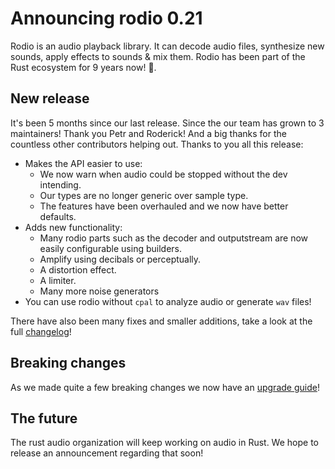 <!---
 When 0.21.0 is released this announcement will be posted to r/rust and the
 rust user forum. Also post in rust audio discord: https://discord.gg/8qW6q2k
-->

# Announcing rodio 0.21

Rodio is an audio playback library. It can decode audio files, synthesize new
sounds, apply effects to sounds & mix them. Rodio has been part of the Rust
ecosystem for 9 years now! 🎉.

## New release
It's been 5 months since our last release. Since the our team has grown to 3
maintainers! Thank you Petr and Roderick! And a big thanks for the countless
other contributors helping out. Thanks to you all this release:

- Makes the API easier to use:
    - We now warn when audio could be stopped without the dev intending.
    - Our types are no longer generic over sample type.
    - The features have been overhauled and we now have better defaults.
- Adds new functionality:
    - Many rodio parts such as the decoder and outputstream are now easily 
      configurable using builders.
    - Amplify using decibals or perceptually.
    - A distortion effect.
    - A limiter.
    - Many more noise generators
- You can use rodio without `cpal` to analyze audio or generate `wav` files! 

There have also been many fixes and smaller additions, take a look at the full
[changelog](https://github.com/RustAudio/rodio/blob/master/CHANGELOG.md)!

## Breaking changes
As we made quite a few breaking changes we now have an [upgrade guide](https://github.com/RustAudio/rodio/blob/master/UPGRADE.md)!

## The future
The rust audio organization will keep working on audio in Rust. We hope to
release an announcement regarding that soon!
